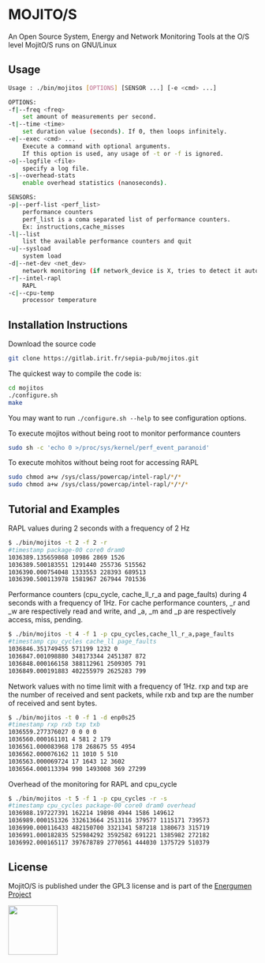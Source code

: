 # MOJITO/S

An Open Source System, Energy and Network Monitoring Tools at the O/S level
MojitO/S runs on GNU/Linux

## Usage

```bash
Usage : ./bin/mojitos [OPTIONS] [SENSOR ...] [-e <cmd> ...]

OPTIONS:
-f|--freq <freq>
	set amount of measurements per second.
-t|--time <time>
	set duration value (seconds). If 0, then loops infinitely.
-e|--exec <cmd> ...
	Execute a command with optional arguments.
	If this option is used, any usage of -t or -f is ignored.
-o|--logfile <file>
	specify a log file.
-s|--overhead-stats
	enable overhead statistics (nanoseconds).

SENSORS:
-p|--perf-list <perf_list>
	performance counters
	perf_list is a coma separated list of performance counters.
	Ex: instructions,cache_misses
-l|--list
	list the available performance counters and quit
-u|--sysload
	system load
-d|--net-dev <net_dev>
	network monitoring (if network_device is X, tries to detect it automatically)
-r|--intel-rapl
	RAPL
-c|--cpu-temp
	processor temperature
```

## Installation Instructions

Download the source code
```bash
git clone https://gitlab.irit.fr/sepia-pub/mojitos.git
```
The quickest way to compile the code is:
```bash
cd mojitos
./configure.sh
make
```
You may want to run `./configure.sh --help` to see configuration options.

To execute mojitos without being root to monitor performance counters
```bash
sudo sh -c 'echo 0 >/proc/sys/kernel/perf_event_paranoid'
```
To execute mohitos without being root for accessing RAPL
```bash
sudo chmod a+w /sys/class/powercap/intel-rapl/*/*
sudo chmod a+w /sys/class/powercap/intel-rapl/*/*/*
```

## Tutorial and Examples

RAPL values during 2 seconds with a frequency of 2 Hz
```bash
$ ./bin/mojitos -t 2 -f 2 -r
#timestamp package-00 core0 dram0
1036389.135659868 10986 2869 1526
1036389.500183551 1291440 255736 515562
1036390.000754048 1333553 228393 689513
1036390.500113978 1581967 267944 701536
```
Performance counters (cpu_cycle, cache_ll_r_a and page_faults) during 4 seconds with a frequency of 1Hz. For cache performance counters, _r and _w are respectively read and write, and _a, _m and _p are respectively access, miss, pending.

```bash
$ ./bin/mojitos -t 4 -f 1 -p cpu_cycles,cache_ll_r_a,page_faults
#timestamp cpu_cycles cache_ll page_faults
1036846.351749455 571199 1232 0
1036847.001098880 348173344 2451387 872
1036848.000166158 388112961 2509305 791
1036849.000191883 402255979 2625283 799
```

Network values with no time limit with a frequency of 1Hz. rxp and txp are the number of received and sent packets, while rxb and txp are the number of received and sent bytes.
```bash
$ ./bin/mojitos -t 0 -f 1 -d enp0s25
#timestamp rxp rxb txp txb
1036559.277376027 0 0 0 0
1036560.000161101 4 581 2 179
1036561.000083968 178 268675 55 4954
1036562.000076162 11 1010 5 510
1036563.000069724 17 1643 12 3602
1036564.000113394 990 1493008 369 27299
```

Overhead of the monitoring for RAPL and cpu_cycle
```bash
$ ./bin/mojitos -t 5 -f 1 -p cpu_cycles -r -s
#timestamp cpu_cycles package-00 core0 dram0 overhead
1036988.197227391 162214 19898 4944 1586 149612
1036989.000151326 332613664 2513116 379577 1115171 739573
1036990.000116433 482150700 3321341 587218 1380673 315719
1036991.000182835 525984292 3592582 691221 1385982 272182
1036992.000165117 397678789 2770561 444030 1375729 510379
```

## License

MojitO/S is published under the GPL3 license and is part of the [Energumen Project](https://www.irit.fr/energumen/)

<img src="https://www.irit.fr/energumen/images/energumen.png" width="100">
